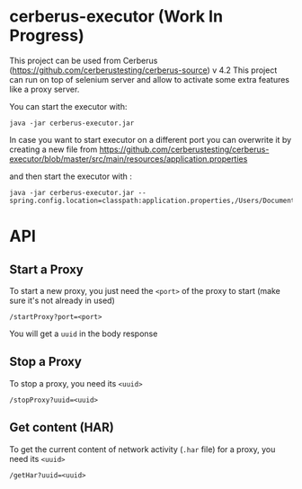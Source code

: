 # cerberus-executor (Work In Progress)

This project can be used from Cerberus (https://github.com/cerberustesting/cerberus-source) v 4.2 
This project can run on top of selenium server and allow to activate some extra features like a proxy server.

You can start the executor with:

```
java -jar cerberus-executor.jar
```

In case you want to start executor on a different port you can overwrite it by creating a new file from https://github.com/cerberustesting/cerberus-executor/blob/master/src/main/resources/application.properties

and then start the executor with :

```
java -jar cerberus-executor.jar --spring.config.location=classpath:application.properties,/Users/Documents/cerberusexecutor_local.properties
```

# API 

## Start a Proxy

To start a new proxy, you just need the `<port>` of the proxy to start (make sure it's not already in used)

`/startProxy?port=<port>`

You will get a `uuid` in the body response

## Stop a Proxy

To stop a proxy, you need its `<uuid>`

`/stopProxy?uuid=<uuid>`

## Get content (HAR)

To get the current content of network activity (`.har` file) for a proxy, you need its `<uuid>`

`/getHar?uuid=<uuid>`
